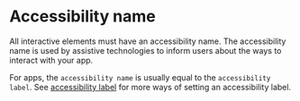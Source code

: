 # Accessibility name

All interactive elements must have an accessibility name. The accessibility name is used by assistive technologies to inform users about the ways to interact with your app.

For apps, the `accessibility name` is usually equal to the `accessibility label`. See [accessibility label](accessibility-label.md) for more ways of setting an accessibility label.
